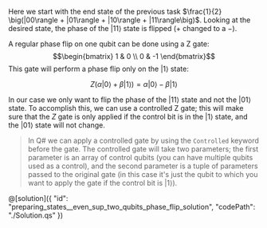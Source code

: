 Here we start with the end state of the previous task $\frac{1}{2} \big(|00\rangle + |01\rangle + |10\rangle + |11\rangle\big)$. Looking at the desired state, the phase of the $|11\rangle$ state is flipped ($+$ changed to a $-$).

A regular phase flip on one qubit can be done using a Z gate:
$$\begin{bmatrix} 1 & 0 \\ 0 & -1 \end{bmatrix}$$
This gate will perform a phase flip only on the $|1\rangle$ state:

$$Z(\alpha|0\rangle + \beta|1\rangle) = \alpha|0\rangle - \beta|1\rangle$$

In our case we only want to flip the phase of the $|11\rangle$ state and not the $|01\rangle$ state. To accomplish this, we can use a controlled Z gate; this will make sure that the $Z$ gate is only applied if the control bit is in the $|1\rangle$ state, and the $|01\rangle$ state will not change.

> In Q# we can apply a controlled gate by using the `Controlled` keyword before the gate. The controlled gate will take two parameters; the first parameter is an array of control qubits (you can have multiple qubits used as a control), and the second parameter is a tuple of parameters passed to the original gate (in this case it's just the qubit to which you want to apply the gate if the control bit is $|1\rangle$).

@[solution]({
    "id": "preparing_states__even_sup_two_qubits_phase_flip_solution",
    "codePath": "./Solution.qs"
})
